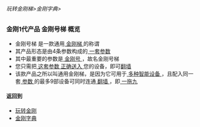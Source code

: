 ###### 玩转金刚梯>金刚字典>

### 金刚1代产品 金刚号梯 概览

- 金刚号梯 是一款通用[ 金刚梯 ](https://github.com/a2zitpro/web/blob/master/LadderFree/kkDictionary/KKLadder.md)的称谓
- 其产品形态是由4条参数构成的[ 一套参数 ](https://github.com/a2zitpro/web/blob/master/LadderFree/kkDictionary/kkidsparameters.md)
- 其中最重要的参数是[ 金刚号 ](https://github.com/a2zitpro/web/blob/master/LadderFree/kkDictionary/kkid.md)，故名金刚号梯
- 您只需把[ 这套参数 ](https://github.com/a2zitpro/web/blob/master/LadderFree/kkDictionary/kkidsparameters.md)[ 正确送入 ](https://github.com/a2zitpro/web/blob/master/LadderFree/kkDictionary/.md)您的设备，即可[翻墙]()
- 该款产品之所以叫通用金刚梯，是因为它可用于[ 多种智能设备 ](https://github.com/a2zitpro/web/blob/master/list_kkproducts1.0.md)，且配入同一套[ 参数 ](https://github.com/a2zitpro/web/blob/master/parametersofkkid.md)的最多9部设备可同时连通[ 翻墙 ](https://github.com/a2zitpro/web/blob/master/LadderFree/kkDictionary/OverTheWall.md)，即[ 一拖九 ](https://github.com/a2zitpro/web/blob/master/LadderFree/kkDictionary/onefornine.md)


#### 返回到
- [玩转金刚](https://github.com/a2zitpro/web/blob/master/LadderFree/main.md)
- [金刚字典](https://github.com/a2zitpro/web/blob/master/LadderFree/kkDictionary/kkDictionary.md)
